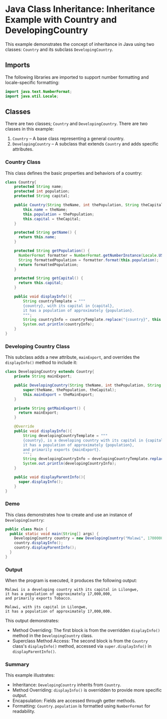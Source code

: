 # Java Class Inheritance: Inheritance Example with Country and DevelopingCountry
This example demonstrates the concept of inheritance in Java using two classes: `Country` and its subclass `DevelopingCountry`.
## Imports
The following libraries are imported to support number formatting and locale-specific formatting:
```Java
import java.text.NumberFormat;
import java.util.Locale;
```
## Classes
There are two classes; `Country` and `DevelopingCountry`.
There are two classes in this example:
1. `Country` – A base class representing a general country.
2. `DevelopingCountry` – A subclass that extends `Country` and adds specific attributes.
### Country Class
This class defines the basic properties and behaviors of a country:
```Java
class Country{
    protected String name;
    protected int population;
    protected String capital;

    public Country(String theName, int thePopulation, String theCapital){
        this.name = theName;
        this.population = thePopulation;
        this.capital = theCapital;
    }

    protected String getName() {
      return this.name;
    }

    protected String getPopulation() {
      NumberFormat formatter = NumberFormat.getNumberInstance(Locale.US);
      String formattedPopulation = formatter.format(this.population);
      return formattedPopulation;
    }

    protected String getCapital() {
      return this.capital;
    }

    public void displayInfo(){
        String countryTemplate = """
        {country}, with its capital in {capital}, 
        it has a population of approximately {population}.
        """;
        String countryInfo = countryTemplate.replace("{country}", this.getName()).replace("{capital}", this.getCapital()).replace("{population}", this.getPopulation());
        System.out.println(countryInfo);
    }
}
```
### Developing Country Class
This subclass adds a new attribute, `mainExport`, and overrides the `displayInfo()` method to include it:
```Java
class DevelopingCountry extends Country{
    private String mainExport;

    public DevelopingCountry(String theName, int thePopulation, String theCapital, String theMainExport){
        super(theName, thePopulation, theCapital);
        this.mainExport = theMainExport;
    }

    private String getMainExport() {
      return mainExport;
    }

    @Override
    public void displayInfo(){
        String developingCountryTemplate = """
        {country}, is a developing country with its capital in {capital}, 
        it has a population of approximately {population}, 
        and primarily exports {mainExport}.
        """;
        String developingCountryInfo = developingCountryTemplate.replace("{country}", super.getName()).replace("{capital}", super.getCapital()).replace("{population}", super.getPopulation()).replace("{mainExport}", this.getMainExport());
        System.out.println(developingCountryInfo);
    }

    public void displayParentInfo(){
      super.displayInfo();
    }
}
```
### Demo
This class demonstrates how to create and use an instance of `DevelopingCountry`:
```Java
public class Main {
  public static void main(String[] args) {
    DevelopingCountry country = new DevelopingCountry("Malawi", 17000000, "Lilongwe", "Tobacco");
    country.displayInfo();
    country.displayParentInfo();
  }
}
```

### Output
When the program is executed, it produces the following output:

```shell
Malawi is a developing country with its capital in Lilongwe, 
it has a population of approximately 17,000,000, 
and primarily exports Tobacco.

Malawi, with its capital in Lilongwe, 
it has a population of approximately 17,000,000.
```
This output demonstrates:

- Method Overriding: The first block is from the overridden `displayInfo()` method in the `DevelopingCountry` class.
- Superclass Method Access: The second block is from the `Country` class's `displayInfo()` method, accessed via `super.displayInfo()` in `displayParentInfo()`.

### Summary
This example illustrates:
- Inheritance: `DevelopingCountry` inherits from `Country`.
- Method Overriding: `displayInfo()` is overridden to provide more specific output.
- Encapsulation: Fields are accessed through getter methods.
- Formatting: `Country.population` is formatted using `NumberFormat` for readability.
